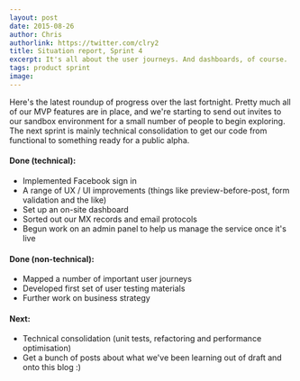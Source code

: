 ```yaml
---
layout: post
date: 2015-08-26
author: Chris
authorlink: https://twitter.com/clry2
title: Situation report, Sprint 4
excerpt: It's all about the user journeys. And dashboards, of course.
tags: product sprint
image: 
---
```


Here's the latest roundup of progress over the last fortnight. Pretty much all of our MVP features are in place, and we're starting to send out invites to our sandbox environment for a small number of people to begin exploring. The next sprint is mainly technical consolidation to get our code from functional to something ready for a public alpha.

#### Done (technical):

* Implemented Facebook sign in
* A range of UX / UI improvements (things like preview-before-post, form validation and the like) 
* Set up an on-site dashboard
* Sorted out our MX records and email protocols
* Begun work on an admin panel to help us manage the service once it's live

#### Done (non-technical):

* Mapped a number of important user journeys
* Developed first set of user testing materials
* Further work on business strategy

#### Next:

* Technical consolidation (unit tests, refactoring and performance optimisation)
* Get a bunch of posts about what we've been learning out of draft and onto this blog :)